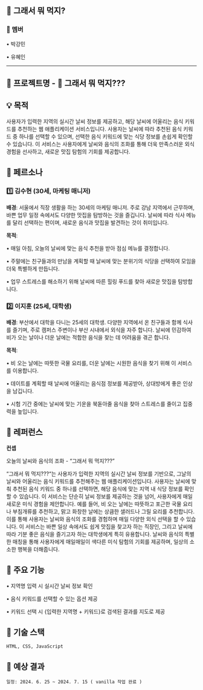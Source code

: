 ## 🤔 그래서 뭐 먹지? 

### **🫡 멤버**

•	박강민

•	유혜인

---

## **🚀 프로젝트명** -  🤔 그래서 뭐 먹지???

## **💡 목적**

사용자가 입력한 지역의 실시간 날씨 정보를 제공하고, 해당 날씨에 어울리는 음식 키워드를 추천하는 웹 애플리케이션 서비스입니다. 사용자는 날씨에 따라 추천된 음식 키워드 중 하나를 선택할 수 있으며, 선택한 음식 키워드에 맞는 식당 정보를 손쉽게 확인할 수 있습니다. 이 서비스는 사용자에게 날씨와 음식의 조화를 통해 더욱 만족스러운 외식 경험을 선사하고, 새로운 맛집 탐험의 기회를 제공합니다.

## **📌 페르소나**

### **1️⃣ 김수현 (30세, 마케팅 매니저)**

**배경**: 서울에서 직장 생활을 하는 30세의 마케팅 매니저. 주로 강남 지역에서 근무하며, 바쁜 업무 일정 속에서도 다양한 맛집을 탐방하는 것을 즐깁니다. 날씨에 따라 식사 메뉴를 달리 선택하는 편이며, 새로운 음식과 맛집을 발견하는 것이 취미입니다.

**목적**:

•	매일 아침, 오늘의 날씨에 맞는 음식 추천을 받아 점심 메뉴를 결정합니다.

•	주말에는 친구들과의 만남을 계획할 때 날씨에 맞는 분위기의 식당을 선택하여 모임을 더욱 특별하게 만듭니다.

•	업무 스트레스를 해소하기 위해 날씨에 따른 힐링 푸드를 찾아 새로운 맛집을 탐방합니다.

### **2️⃣ 이지훈 (25세, 대학생)**

**배경**: 부산에서 대학을 다니는 25세의 대학생. 다양한 지역에서 온 친구들과 함께 식사를 즐기며, 주로 캠퍼스 주변이나 부산 시내에서 외식을 자주 합니다. 날씨에 민감하여 비가 오는 날이나 더운 날에는 적합한 음식을 찾는 데 어려움을 겪곤 합니다.

**목적**:

•	비 오는 날에는 따뜻한 국물 요리를, 더운 날에는 시원한 음식을 찾기 위해 이 서비스를 이용합니다.

•	데이트를 계획할 때 날씨에 어울리는 음식점 정보를 제공받아, 상대방에게 좋은 인상을 남깁니다.

•	시험 기간 중에는 날씨에 맞는 기운을 북돋아줄 음식을 찾아 스트레스를 줄이고 집중력을 높입니다.

## **📌 레퍼런스**

**컨셉**

오늘의 날씨와 음식의 조화 - “그래서 뭐 먹지???”

“그래서 뭐 먹지???“는 사용자가 입력한 지역의 실시간 날씨 정보를 기반으로, 그날의 날씨와 어울리는 음식 키워드를 추천해주는 웹 애플리케이션입니다. 사용자는 날씨에 맞춰 추천된 음식 키워드 중 하나를 선택하면, 해당 음식에 맞는 지역 내 식당 정보를 확인할 수 있습니다. 이 서비스는 단순히 날씨 정보를 제공하는 것을 넘어, 사용자에게 매일 새로운 미식 경험을 제안합니다. 예를 들어, 비 오는 날에는 따뜻하고 포근한 국물 요리나 부침개류를 추천하고, 맑고 화창한 날에는 상큼한 샐러드나 그릴 요리를 추천합니다. 이를 통해 사용자는 날씨와 음식의 조화를 경험하며 매일 다양한 외식 선택을 할 수 있습니다. 이 서비스는 바쁜 일상 속에서도 쉽게 맛집을 찾고자 하는 직장인, 그리고 날씨에 따라 기분 좋은 음식을 즐기고자 하는 대학생에게 특히 유용합니다. 날씨와 음식의 특별한 매칭을 통해 사용자에게 매일매일이 색다른 미식 탐험의 기회를 제공하며, 일상의 소소한 행복을 더해줍니다.

## **📌 주요 기능**

•	지역명 입력 시 실시간 날씨 정보 확인

•	음식 키워드를 선택할 수 있는 옵션 제공

•	키워드 선택 시 {입력한 지역명 + 키워드}로 검색된 결과를 지도로 제공

## **📌 기술 스택**

	HTML, CSS, JavaScript

## **📌 예상 결과**

	일정: 2024. 6. 25 ~ 2024. 7. 15 ( vanilla 작업 완료 )
 
